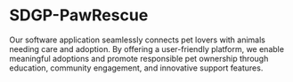 # SDGP-PawRescue
Our software application seamlessly connects pet lovers with animals needing care and adoption. By offering a user-friendly platform, we enable meaningful adoptions and promote responsible pet ownership through education, community engagement, and innovative support features.
